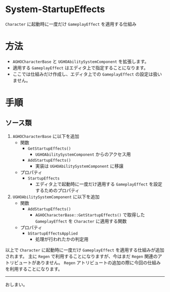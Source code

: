 # System-StartupEffects
`Character` に起動時に一度だけ `GameplayEffect` を適用する仕組み

# 方法

* `AGHOCharacterBase` と `UGHOAbilitySystemComponent` を拡張します。
* 適用する `GameplayEffect` はエディタ上で指定することになります。
* ここでは仕組みだけ作成し、エディタ上での `GameplayEffect` の設定は扱いません。

# 手順

## ソース類

1. `AGHOCharacterBase` に以下を追加
	* 関数
		* `GetStartupEffects()`
			* `UGHOAbilitySystemComponent` からのアクセス用
		* `AddStartupEffects()`
			* 実装は `UGHOAbilitySystemComponent` に移譲
	* プロパティ
		* `StartupEffects`
			* エディタ上で起動時に一度だけ適用する `GameplayEffect` を設定するためのプロパティ
1. `UGHOAbilitySystemComponent` に以下を追加
	* 関数
		* `AddStartupEffects()`
			* `AGHOCharacterBase::GetStartupEffects()` で取得した `GameplayEffect` を `Character` に適用する関数
	* プロパティ
		* `bStartupEffectsApplied`
			* 処理が行われたかの判定用


以上で `Character` に起動時に一度だけ `GameplayEffect` を適用する仕組みが追加されます。
主に `Regen` で利用することになりますが、今はまだ `Regen` 関連のアトリビュートがありません。
`Regen` アトリビュートの追加の際に今回の仕組みを利用することになります。


-----
おしまい。
